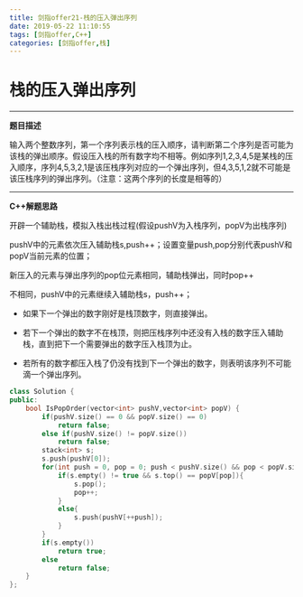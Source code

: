 ```yaml
---
title: 剑指offer21-栈的压入弹出序列
date: 2019-05-22 11:10:55
tags: [剑指offer,C++]
categories: [剑指offer,栈]
---
```

# 栈的压入弹出序列


---

**题目描述**

输入两个整数序列，第一个序列表示栈的压入顺序，请判断第二个序列是否可能为该栈的弹出顺序。假设压入栈的所有数字均不相等。例如序列1,2,3,4,5是某栈的压入顺序，序列4,5,3,2,1是该压栈序列对应的一个弹出序列，但4,3,5,1,2就不可能是该压栈序列的弹出序列。（注意：这两个序列的长度是相等的）

---


**C++解题思路**

开辟一个辅助栈，模拟入栈出栈过程(假设pushV为入栈序列，popV为出栈序列)

pushV中的元素依次压入辅助栈s,push++；设置变量push,pop分别代表pushV和popV当前元素的位置；

新压入的元素与弹出序列的pop位元素相同，辅助栈弹出，同时pop++

不相同，pushV中的元素继续入辅助栈s，push++；

- 如果下一个弹出的数字刚好是栈顶数字，则直接弹出。

- 若下一个弹出的数字不在栈顶，则把压栈序列中还没有入栈的数字压入辅助栈，直到把下一个需要弹出的数字压入栈顶为止。

- 若所有的数字都压入栈了仍没有找到下一个弹出的数字，则表明该序列不可能滴一个弹出序列。
```C++
class Solution {
public:
    bool IsPopOrder(vector<int> pushV,vector<int> popV) {
        if(pushV.size() == 0 && popV.size() == 0)
            return false;
        else if(pushV.size() != popV.size())
            return false;
        stack<int> s;
        s.push(pushV[0]);
        for(int push = 0, pop = 0; push < pushV.size() && pop < popV.size();){
            if(s.empty() != true && s.top() == popV[pop]){
                s.pop();
                pop++;
            }
            else{
                s.push(pushV[++push]);
            }
        }
        if(s.empty())
            return true;
        else
            return false;
    }
};
```